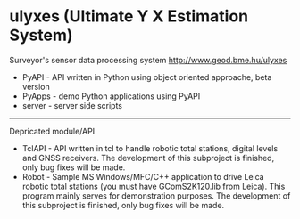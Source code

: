 ulyxes (Ultimate Y X Estimation System)
=======================================

Surveyor's sensor data processing system
http://www.geod.bme.hu/ulyxes

* PyAPI - API written in Python using object oriented approache, beta version
* PyApps - demo Python applications using PyAPI
* server - server side scripts

---
Depricated module/API

* TclAPI - API written in tcl to handle robotic total stations, digital levels and GNSS receivers. The development of this subproject is finished, only bug fixes will be made.
* Robot - Sample MS Windows/MFC/C++ application to drive Leica robotic total stations (you must have GComS2K120.lib from Leica). This program mainly serves for demonstration purposes. The development of this subproject is finished, only bug fixes will be made.
